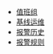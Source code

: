 - [值班组](easytaskops_duty.md)
- [基线运维](easytaskops_baseline.md)
- [报警历史](easytaskops_alert_history.md)
- [报警规则](easytaskops_alert_rule.md)